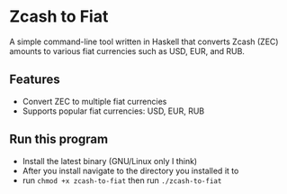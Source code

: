 # Zcash to Fiat

A simple command-line tool written in Haskell that converts Zcash (ZEC) amounts to various fiat currencies such as USD, EUR, and RUB.

## Features

- Convert ZEC to multiple fiat currencies
- Supports popular fiat currencies: USD, EUR, RUB

## Run this program
* Install the latest binary (GNU/Linux only I think)
* After you install navigate to the directory you installed it to
* run `chmod +x zcash-to-fiat` then run `./zcash-to-fiat`